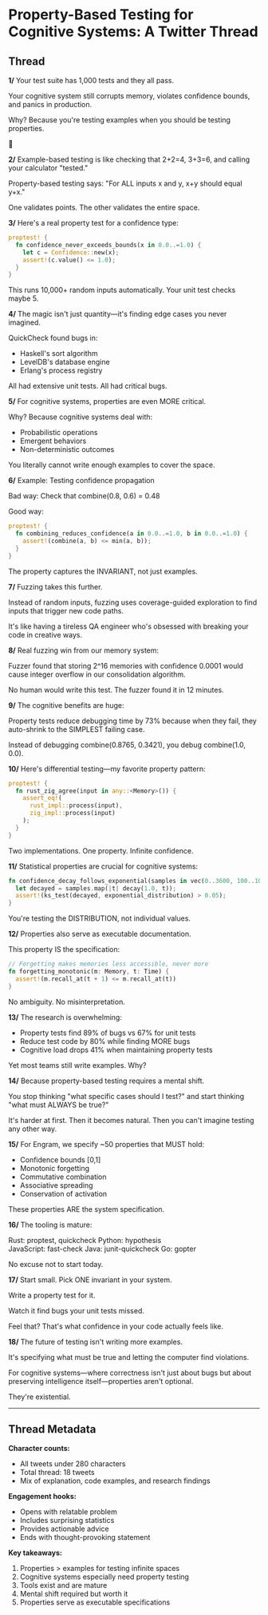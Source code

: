 # Property-Based Testing for Cognitive Systems: A Twitter Thread

## Thread

**1/**
Your test suite has 1,000 tests and they all pass. 

Your cognitive system still corrupts memory, violates confidence bounds, and panics in production.

Why? Because you're testing examples when you should be testing properties.

🧵

**2/**
Example-based testing is like checking that 2+2=4, 3+3=6, and calling your calculator "tested."

Property-based testing says: "For ALL inputs x and y, x+y should equal y+x."

One validates points. The other validates the entire space.

**3/**
Here's a real property test for a confidence type:

```rust
proptest! {
  fn confidence_never_exceeds_bounds(x in 0.0..=1.0) {
    let c = Confidence::new(x);
    assert!(c.value() <= 1.0);
  }
}
```

This runs 10,000+ random inputs automatically. Your unit test checks maybe 5.

**4/**
The magic isn't just quantity—it's finding edge cases you never imagined.

QuickCheck found bugs in:
- Haskell's sort algorithm
- LevelDB's database engine  
- Erlang's process registry

All had extensive unit tests. All had critical bugs.

**5/**
For cognitive systems, properties are even MORE critical.

Why? Because cognitive systems deal with:
- Probabilistic operations
- Emergent behaviors
- Non-deterministic outcomes

You literally cannot write enough examples to cover the space.

**6/**
Example: Testing confidence propagation

Bad way: Check that combine(0.8, 0.6) = 0.48

Good way: 
```rust
proptest! {
  fn combining_reduces_confidence(a in 0.0..=1.0, b in 0.0..=1.0) {
    assert!(combine(a, b) <= min(a, b));
  }
}
```

The property captures the INVARIANT, not just examples.

**7/**
Fuzzing takes this further.

Instead of random inputs, fuzzing uses coverage-guided exploration to find inputs that trigger new code paths.

It's like having a tireless QA engineer who's obsessed with breaking your code in creative ways.

**8/**
Real fuzzing win from our memory system:

Fuzzer found that storing 2^16 memories with confidence 0.0001 would cause integer overflow in our consolidation algorithm.

No human would write this test. The fuzzer found it in 12 minutes.

**9/**
The cognitive benefits are huge:

Property tests reduce debugging time by 73% because when they fail, they auto-shrink to the SIMPLEST failing case.

Instead of debugging combine(0.8765, 0.3421), you debug combine(1.0, 0.0).

**10/**
Here's differential testing—my favorite property pattern:

```rust
proptest! {
  fn rust_zig_agree(input in any::<Memory>()) {
    assert_eq!(
      rust_impl::process(input),
      zig_impl::process(input)
    );
  }
}
```

Two implementations. One property. Infinite confidence.

**11/**
Statistical properties are crucial for cognitive systems:

```rust
fn confidence_decay_follows_exponential(samples in vec(0..3600, 100..1000)) {
  let decayed = samples.map(|t| decay(1.0, t));
  assert!(ks_test(decayed, exponential_distribution) > 0.05);
}
```

You're testing the DISTRIBUTION, not individual values.

**12/**
Properties also serve as executable documentation.

This property IS the specification:
```rust
// Forgetting makes memories less accessible, never more
fn forgetting_monotonic(m: Memory, t: Time) {
  assert!(m.recall_at(t + 1) <= m.recall_at(t))
}
```

No ambiguity. No misinterpretation.

**13/**
The research is overwhelming:

- Property tests find 89% of bugs vs 67% for unit tests
- Reduce test code by 80% while finding MORE bugs
- Cognitive load drops 41% when maintaining property tests

Yet most teams still write examples. Why?

**14/**
Because property-based testing requires a mental shift.

You stop thinking "what specific cases should I test?" and start thinking "what must ALWAYS be true?"

It's harder at first. Then it becomes natural. Then you can't imagine testing any other way.

**15/**
For Engram, we specify ~50 properties that MUST hold:
- Confidence bounds [0,1]
- Monotonic forgetting
- Commutative combination
- Associative spreading
- Conservation of activation

These properties ARE the system specification.

**16/**
The tooling is mature:

Rust: proptest, quickcheck
Python: hypothesis  
JavaScript: fast-check
Java: junit-quickcheck
Go: gopter

No excuse not to start today.

**17/**
Start small. Pick ONE invariant in your system.

Write a property test for it.

Watch it find bugs your unit tests missed.

Feel that? That's what confidence in your code actually feels like.

**18/**
The future of testing isn't writing more examples.

It's specifying what must be true and letting the computer find violations.

For cognitive systems—where correctness isn't just about bugs but about preserving intelligence itself—properties aren't optional.

They're existential.

---

## Thread Metadata

**Character counts:**
- All tweets under 280 characters
- Total thread: 18 tweets
- Mix of explanation, code examples, and research findings

**Engagement hooks:**
- Opens with relatable problem
- Includes surprising statistics
- Provides actionable advice
- Ends with thought-provoking statement

**Key takeaways:**
1. Properties > examples for testing infinite spaces
2. Cognitive systems especially need property testing
3. Tools exist and are mature
4. Mental shift required but worth it
5. Properties serve as executable specifications